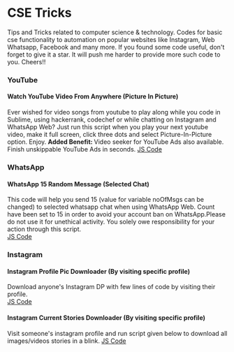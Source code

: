 <h1>CSE Tricks</h1>
Tips and Tricks related to computer science &amp; technology. Codes for basic cse functionality to automation on popular websites like Instagram, Web Whatsapp, Facebook and many more. If you found some code useful, don't forget to give it a star. It will push me harder to provide more such code to you. Cheers!!

<h3>YouTube</h3>
<h4>Watch YouTube Video From Anywhere (Picture In Picture)</h4>
Ever wished for video songs from youtube to play along while you code in Sublime, using hackerrank, codechef or while chatting on Instagram and WhatsApp Web? Just run this script when you play your next youtube video, make it full screen, click three dots and select Picture-In-Picture option. Enjoy.
<strong>Added Benefit: </strong> Video seeker for YouTube Ads also available. Finish unskippable YouTube Ads in seconds.
<a href="https://github.com/priyanshukdc/cse_tricks/blob/main/YouTube/YoutubeVideoAnywhereWithPictureInPicture/YoutubeVideoAnywhereWithPictureInPicture.js">JS Code</a>
<br/>

<h3>WhatsApp</h3>
<h4>WhatsApp 15 Random Message (Selected Chat)</h4>
This code will help you send 15 (value for variable noOfMsgs can be changed) to selected whatsapp chat when using WhatsApp Web. Count have been set to 15 in order to avoid your account ban on WhatsApp.Please do not use it for unethical activity. You solely owe responsibility for your action through this script.
<br/>
<a href="https://github.com/priyanshukdc/cse_tricks/blob/main/WhatsApp/BotMessagesToSelectedWhatsAppContact/botMsgWhatsappBySelectingSpecificChat.js">JS Code</a>
<br/>

<h3>Instagram</h3>
<h4>Instagram Profile Pic Downloader (By visiting specific profile)</h4>
Download anyone's Instagram DP with few lines of code by visiting their profile.
<br/>
<a href="https://github.com/priyanshukdc/cse_tricks/blob/main/Instagram/InstagramDpDownloadByVisitingSpecificProfile/instagramDpDownloadByVisitingSpecificProfile.js">JS Code</a>
<br/>
<h4>Instagram Current Stories Downloader (By visiting specific profile)</h4>
Visit someone's instagram profile and run script given below to download all images/videos stories in a blink.
<a href="https://github.com/priyanshukdc/cse_tricks/blob/main/Instagram/InstagramCurrentStoriesDownloadByVisitingSpecificProfile/InstagramCurrentStoriesDownloadByVisitingSpecificProfile.js">JS Code</a>
<br/>



